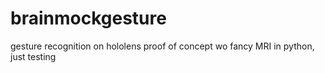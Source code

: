 # brainmockgesture
gesture recognition on hololens proof of concept wo fancy MRI in python, just testing
